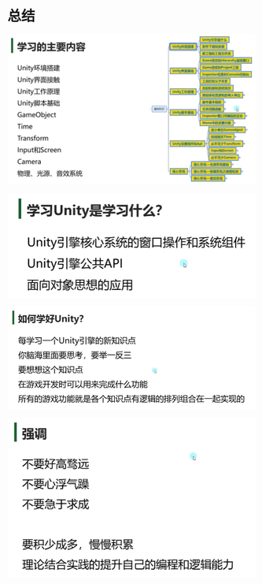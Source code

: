 # 总结

![6624075a7405d9d6876a471449aef032.png](image/6624075a7405d9d6876a471449aef032.png)

![e45831642082027912e613be5a34ba7a.png](image/e45831642082027912e613be5a34ba7a.png)

![24a09b2bed7a36331b571277b71b3bae.png](image/24a09b2bed7a36331b571277b71b3bae.png)

![f65454d99324a1dfa2edfe1280786298.png](image/f65454d99324a1dfa2edfe1280786298.png)
